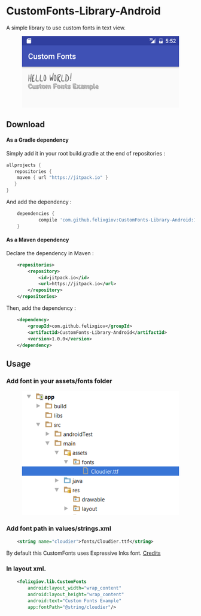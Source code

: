 # CustomFonts-Library-Android
A simple library to use custom fonts in text view.

<p align="center">
  <img src="https://raw.githubusercontent.com/felixgiov/CustomFonts-Library-Android/master/1.png" width="420"/>
</p>

## Download
#### As a Gradle dependency

Simply add it in your root build.gradle at the end of repositories : 

```gradle
allprojects {
   repositories {
    maven { url "https://jitpack.io" }
   }
}
```
And add the dependency :

```gradle
	dependencies {
	        compile 'com.github.felixgiov:CustomFonts-Library-Android:1.0.0'
	}
```
#### As a Maven dependency

Declare the dependency in Maven :

```xml
	<repositories>
		<repository>
		    <id>jitpack.io</id>
		    <url>https://jitpack.io</url>
		</repository>
	</repositories>
```

Then, add the dependency :

```xml
	<dependency>
	    <groupId>com.github.felixgiov</groupId>
	    <artifactId>CustomFonts-Library-Android</artifactId>
	    <version>1.0.0</version>
	</dependency>
```

## Usage
### Add font in your assets/fonts folder

<p align="center">
  <img src="https://raw.githubusercontent.com/felixgiov/CustomFonts-Library-Android/master/2.png" width="420"/>
</p>

### Add font path in values/strings.xml
```xml
    <string name="cloudier">fonts/Cloudier.ttf</string>
```
By default this CustomFonts uses Expressive Inks font. [Credits](http://www.dafont.com/expressive-inks.font)

### In layout xml.
```xml
    <felixgiov.lib.CustomFonts
        android:layout_width="wrap_content"
        android:layout_height="wrap_content"
        android:text="Custom Fonts Example"
        app:fontPath="@string/cloudier"/>
```
